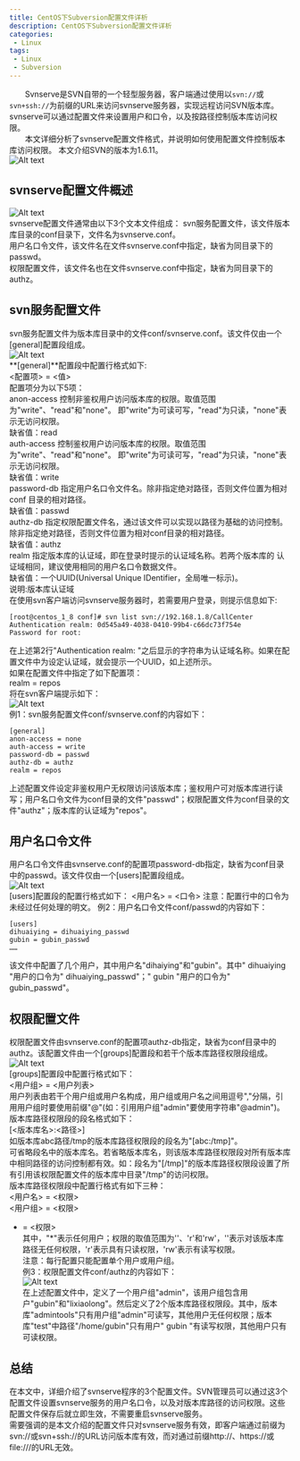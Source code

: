 ```yaml
---
title: CentOS下Subversion配置文件详析
description: CentOS下Subversion配置文件详析
categories:
 - Linux
tags:
 - Linux
 - Subversion
---  
```

&emsp;&emsp;Svnserve是SVN自带的一个轻型服务器，客户端通过使用以```svn://```或```svn+ssh://```为前缀的URL来访问svnserve服务器，实现远程访问SVN版本库。
svnserve可以通过配置文件来设置用户和口令，以及按路径控制版本库访问权限。  
&emsp;&emsp;本文详细分析了svnserve配置文件格式，并说明如何使用配置文件控制版本库访问权限。
本文介绍SVN的版本为1.6.11。  
![Alt text](http://p92ijvt1x.bkt.clouddn.com/subverison_c_1.png)  
## svnserve配置文件概述  
![Alt text](http://p92ijvt1x.bkt.clouddn.com/subverison_c_2.png)  
svnserve配置文件通常由以下3个文本文件组成：
svn服务配置文件，该文件版本库目录的conf目录下，文件名为svnserve.conf。  
用户名口令文件，该文件名在文件svnserve.conf中指定，缺省为同目录下的passwd。  
权限配置文件，该文件名也在文件svnserve.conf中指定，缺省为同目录下的authz。  
## svn服务配置文件  
svn服务配置文件为版本库目录中的文件conf/svnserve.conf。该文件仅由一个[general]配置段组成。  
![Alt text](http://p92ijvt1x.bkt.clouddn.com/subverison_c_3.png)  
**[general]**配置段中配置行格式如下:  
<配置项> = <值>  
配置项分为以下5项：  
anon-access 控制非鉴权用户访问版本库的权限。取值范围为"write"、"read"和"none"。
即"write"为可读可写，"read"为只读，"none"表示无访问权限。  
缺省值：read  
auth-access 控制鉴权用户访问版本库的权限。取值范围为"write"、"read"和"none"。
即"write"为可读可写，"read"为只读，"none"表示无访问权限。  
缺省值：write  
password-db 指定用户名口令文件名。除非指定绝对路径，否则文件位置为相对conf
目录的相对路径。  
缺省值：passwd  
authz-db 指定权限配置文件名，通过该文件可以实现以路径为基础的访问控制。
除非指定绝对路径，否则文件位置为相对conf目录的相对路径。  
缺省值：authz  
realm 指定版本库的认证域，即在登录时提示的认证域名称。若两个版本库的
认证域相同，建议使用相同的用户名口令数据文件。  
缺省值：一个UUID(Universal Unique IDentifier，全局唯一标示)。  
说明:版本库认证域  
在使用svn客户端访问svnserve服务器时，若需要用户登录，则提示信息如下:  

```shell  
[root@centos_1_8 conf]# svn list svn://192.168.1.8/CallCenter
Authentication realm: 0d545a49-4038-0410-99b4-c66dc73f754e
Password for root:  
```  
在上述第2行"Authentication realm: "之后显示的字符串为认证域名称。如果在配置文件中为设定认证域，就会提示一个UUID，如上述所示。  
如果在配置文件中指定了如下配置项：  
realm = repos  
将在svn客户端提示如下：  
![Alt text](http://p92ijvt1x.bkt.clouddn.com/subverison_c_4.png)  
例1：svn服务配置文件conf/svnserve.conf的内容如下：  
```shell  
[general]
anon-access = none
auth-access = write
password-db = passwd
authz-db = authz
realm = repos  
```  
上述配置文件设定非鉴权用户无权限访问该版本库；鉴权用户可对版本库进行读写；用户名口令文件为conf目录的文件"passwd"；权限配置文件为conf目录的文件"authz"；版本库的认证域为"repos"。  
## 用户名口令文件  
用户名口令文件由svnserve.conf的配置项password-db指定，缺省为conf目录中的passwd。该文件仅由一个[users]配置段组成。  
![Alt text](http://p92ijvt1x.bkt.clouddn.com/subverison_c_5.png)  
[users]配置段的配置行格式如下：
<用户名> = <口令>
注意：配置行中的口令为未经过任何处理的明文。
例2：用户名口令文件conf/passwd的内容如下：  
```shell  
[users]
dihuaiying = dihuaiying_passwd
gubin = gubin_passwd
……  
```  
该文件中配置了几个用户，其中用户名"dihaiying"和"gubin"。其中" dihuaiying "用户的口令为" dihuaiying_passwd"；" gubin "用户的口令为" gubin_passwd"。
## 权限配置文件  
权限配置文件由svnserve.conf的配置项authz-db指定，缺省为conf目录中的authz。该配置文件由一个[groups]配置段和若干个版本库路径权限段组成。  
![Alt text](http://p92ijvt1x.bkt.clouddn.com/subverison_c_6.png)  
[groups]配置段中配置行格式如下：  
<用户组> = <用户列表>  
用户列表由若干个用户组或用户名构成，用户组或用户名之间用逗号","分隔，引用用户组时要使用前缀"@"(如：引用用户组"admin"要使用字符串"@admin")。  
版本库路径权限段的段名格式如下：  
[<版本库名>:<路径>]  
如版本库abc路径/tmp的版本库路径权限段的段名为"[abc:/tmp]"。  
可省略段名中的版本库名。若省略版本库名，则该版本库路径权限段对所有版本库中相同路径的访问控制都有效。如：段名为"[/tmp]"的版本库路径权限段设置了所有引用该权限配置文件的版本库中目录"/tmp"的访问权限。  
版本库路径权限段中配置行格式有如下三种：  
<用户名> = <权限>  
<用户组> = <权限>  
* = <权限>  
其中，"*"表示任何用户；权限的取值范围为''、'r'和'rw'，''表示对该版本库路径无任何权限，'r'表示具有只读权限，'rw'表示有读写权限。  
注意：每行配置只能配置单个用户或用户组。  
例3：权限配置文件conf/authz的内容如下：  
![Alt text](http://p92ijvt1x.bkt.clouddn.com/subverison_c_7.png)    
在上述配置文件中，定义了一个用户组"admin"，该用户组包含用户"gubin"和"lixiaolong"。然后定义了2个版本库路径权限段。其中，版本库"admintools"只有用户组"admin"可读写，其他用户无任何权限；版本库"test"中路径"/home/gubin"只有用户" gubin "有读写权限，其他用户只有可读权限。  
## 总结  
在本文中，详细介绍了svnserve程序的3个配置文件。SVN管理员可以通过这3个配置文件设置svnserve服务的用户名口令，以及对版本库路径的访问权限。这些配置文件保存后就立即生效，不需要重启svnserve服务。  
需要强调的是本文介绍的配置文件只对svnserve服务有效，即客户端通过前缀为svn://或svn+ssh://的URL访问版本库有效，而对通过前缀http://、https://或file:///的URL无效。  
